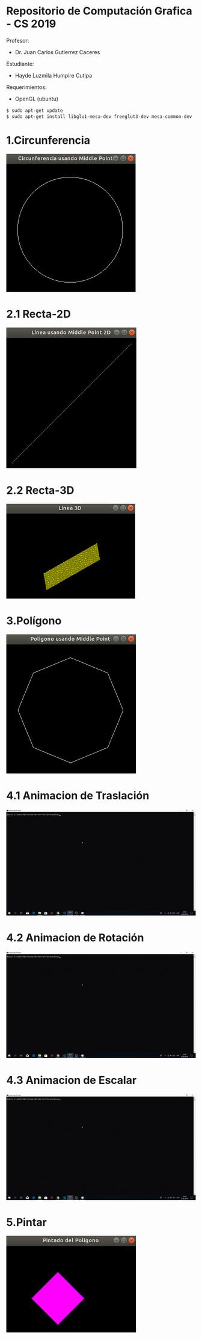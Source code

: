 # Repositorio de Computación Grafica - CS 2019
Profesor: 
- Dr. Juan Carlos Gutierrez Caceres

Estudiante:
- Hayde Luzmila Humpire Cutipa

Requerimientos:
- OpenGL (ubuntu)
```
$ sudo apt-get update
$ sudo apt-get install libglu1-mesa-dev freeglut3-dev mesa-common-dev
```

# 1.Circunferencia
![bd_disponibles](Imagenes/CircunferenciaMiddlePoint.png)

# 2.1 Recta-2D
![bd_disponibles](Imagenes/LineaMiddlePoint2D.png)

# 2.2 Recta-3D
![bd_disponibles](Imagenes/Linea3D.png)

# 3.Polígono
![bd_disponibles](Imagenes/PoligonoMiddlePoint.png)

# 4.1 Animacion de Traslación
![](ejecucion_video.gif)

# 4.2 Animacion de Rotación 
![](ejecucion_video.gif)

# 4.3 Animacion de Escalar 
![](ejecucion_video.gif)

# 5.Pintar
![bd_disponibles](Imagenes/PintadoPoligono.png)




